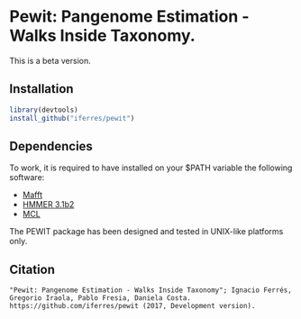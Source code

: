 # Pewit: Pangenome Estimation - Walks Inside Taxonomy.
This is a beta version.

## Installation
```r
library(devtools)
install_github("iferres/pewit")
```

## Dependencies

To work, it is required to have installed on your $PATH variable the following software:
 * [Mafft](http://mafft.cbrc.jp/alignment/software/)
 * [HMMER 3.1b2](http://hmmer.org/download.html)
 * [MCL](https://www.micans.org/mcl/index.html?sec_software)

The PEWIT package has been designed and tested in UNIX-like platforms only.

## Citation
	"Pewit: Pangenome Estimation - Walks Inside Taxonomy"; Ignacio Ferrés, 
	Gregorio Iraola, Pablo Fresia, Daniela Costa. 
	https://github.com/iferres/pewit (2017,	Development version).
